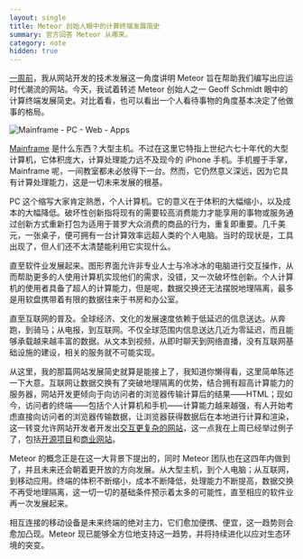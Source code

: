 ```yaml
---
layout: single
title: Meteor 创始人眼中的计算终端发展简史
summary: 官方回答 Meteor 从哪来。
category: note
hidden: true
---
```


[一周前](/note/website-history.html)，我从网站开发的技术发展这一角度讲明 Meteor 旨在帮助我们编写出应运时代潮流的网站。今天，我试着转述 Meteor 创始人之一 Geoff Schmidt 眼中的计算终端发展简史。对比着看，也可以看出一个人看待事物的角度基本决定了他做事的格局。

![Mainframe - PC - Web - Apps](http://ww3.sinaimg.cn/mw690/a1480181jw1f3pyuocr9rj20zk0k043i.jpg)

[Mainframe](https://en.wikipedia.org/wiki/Mainframe_computer) 是什么东西？大型主机。不过在这里它特指上世纪六七十年代的大型计算机，它体积庞大，计算处理能力远不及现今的 iPhone 手机。手机握于手掌，Mainframe 呢，一间教室都未必放得下一台。然而，它仍然意义深远，因为它具有计算处理能力，这是一切未来发展的根基。

PC 这个缩写大家肯定熟悉，个人计算机。它的意义在于体积的大幅缩小，以及成本的大幅降低。破坏性创新指将现有的需要较高消费能力才能享用的事物或服务通过创新方式重新打包为适用于普罗大众消费的商品的行为，重复即重要。几千美元，一张桌子，便可拥有一台计算效率远超人类的个人电脑。当时的现状是，工具出现了，但人们还不太清楚能利用它实现什么。

直至软件业发展起来。图形界面允许非专业人士与冷冰冰的电脑进行交互操作，从而帮助更多的人使用计算机实现他们的需求，没错，又一次破坏性创新。个人计算机的使用者具备了超人的计算能力，但是呢，数据交换还无法摆脱地理隔离，最多是用软盘携带着有限的数据往来于书房和办公室。

直至互联网的普及。全球经济、文化的发展速度依赖于低延迟的信息送达。从奔跑，到骑马；从电报，到互联网。不仅全球范围内信息送达几近为零延迟，而且能够承载越来越丰富的数据。从文本到视频，从即时聊天到网络直播，没有互联网基础设施的建设，相关的服务就不可能实现。

从这里，我的那篇网站发展简史就算是能接上了，我知道你懒得看，这里简单陈述一下大意。互联网让数据交换有了突破地理隔离的优势，结合拥有超高计算能力的服务器，网站开发更倾向于向访问者的浏览器传输计算后的结果——HTML；现如今，访问者的终端——包括个人计算机和手机——计算能力越来越强，有人开始考虑直接向访问者的浏览器传输数据，让浏览器获得数据后在本地进行计算和渲染，这一转变允许网站开发者开发出[交互更复杂的网站](/note/is-meteor-right-for-this-website.html)，这一点我在上周已经举过例子了，包括[开源项目](/note/OSS-by-meteor.html)和[商业网站](/note/business-by-meteor.html)。

Meteor 的概念正是在这一大背景下提出的，同时 Meteor 团队也在这四年内做到了，并且未来还会朝着更开放的方向发展。从大型主机，到个人电脑；从互联网，到移动应用。终端的体积不断缩小，成本不断降低，处理能力不断提高，数据交换不再受地理隔离，这一切一切的基础条件预示着太多的可能性，直至相应的软件业再一次发展起来。

相互连接的移动设备是未来终端的绝对主力，它们愈加便携、便宜，这一趋势则会愈加凸现。Meteor 现已能够全方位地支持这一趋势，并将持续进化以应对生态环境的突变。
